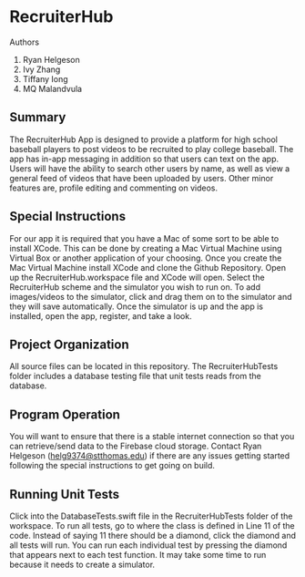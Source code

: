 # RecruiterHub

Authors
1. Ryan Helgeson
2. Ivy Zhang 
3. Tiffany Iong
4. MQ Malandvula

## Summary

The RecruiterHub App is designed to provide a platform for high school baseball players to post videos to be recruited to play college baseball. 
The app has in-app messaging in addition so that users can text on the app. Users will have the ability to search other users by name, as well as
view a general feed of videos that have been uploaded by users. Other minor features are, profile editing and commenting on videos.

## Special Instructions

For our app it is required that you have a Mac of some sort to be able to install XCode. This can be done by creating a Mac Virtual Machine using 
Virtual Box or another application of your choosing. Once you create the Mac Virtual Machine install XCode and clone the Github Repository. Open up the 
RecruiterHub.workspace file and XCode will open. Select the RecruiterHub scheme and the simulator you wish to run on. To add images/videos to the simulator, 
click and drag them on to the simulator and they will save automatically. Once the simulator is up and the app is installed, open the app, register,
and take a look.

## Project Organization

All source files can be located in this repository. The RecruiterHubTests folder includes a database testing file that unit tests reads from the database.

## Program Operation 

You will want to ensure that there is a stable internet connection so that you can retrieve/send data to the Firebase cloud storage. Contact Ryan Helgeson 
(helg9374@stthomas.edu) if there are any issues getting started following the special instructions to get going on build.

## Running Unit Tests 

Click into the DatabaseTests.swift file in the RecruiterHubTests folder of the workspace. To run all tests, go to where the class is defined in Line 11 of 
the code. Instead of saying 11 there should be a diamond, click the diamond and all tests will run. You can run each individual test by pressing the diamond
that appears next to each test function. It may take some time to run because it needs to create a simulator. 
